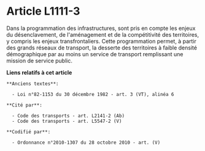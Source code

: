 # Article L1111-3

Dans la programmation des infrastructures, sont pris en compte les enjeux du désenclavement, de l'aménagement et de la
compétitivité des territoires, y compris les enjeux transfrontaliers. Cette programmation permet, à partir des grands réseaux
de transport, la desserte des territoires à faible densité démographique par au moins un service de transport remplissant une
mission de service public.

**Liens relatifs à cet article**

	**Anciens textes**:

	  - Loi n°82-1153 du 30 décembre 1982 - art. 3 (VT), alinéa 6

	**Cité par**:

	  - Code des transports - art. L2141-2 (Ab)
	  - Code des transports - art. L5547-2 (V)

	**Codifié par**:

	  - Ordonnance n°2010-1307 du 28 octobre 2010 - art. (V)
